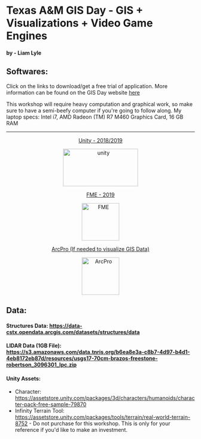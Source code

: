 # Texas A&M GIS Day - GIS + Visualizations + Video Game Engines
#### by - Liam Lyle

## Softwares:

Click on the links to download/get a free trial of application. More information can be found on the GIS Day website [here](https://gisday.tamu.edu/sessions/#/details/d3b3c7d3-7171-47a3-87b3-9ffb32405f37)

This workshop will require heavy computation and graphical work, so make sure to have a semi-beefy computer if you're going to follow along. My laptop specs: Intel i7, AMD Radeon (TM) R7 M460 Graphics Card, 16 GB RAM 
***

<p align="center"> <a href="https://store.unity.com/download-nuo">Unity - 2018/2019</a> </p>
<p align="center"> <img src="https://unity3d.com/files/images/ogimg.jpg" alt="unity" width="200" height="100"/> </p>

<p align="center"> <a href = "https://www.safe.com/">FME - 2019 </a> </p>
<p align="center"> <img src="https://yt3.ggpht.com/a/AGF-l78ddntvyWHDcTe2_VS0I9cZK74Z-_qcqP-qRg=s900-c-k-c0xffffffff-no-rj-mo" alt="FME" width="100" height="100"/> </p>

<p align="center"> <a href ="https://www.esri.com/en-us/arcgis/products/arcgis-pro/trial">ArcPro (If needed to visualize GIS Data) </a> </p>
<p align="center"> <img src="https://www.esri.com/content/dam/esrisites/en-us/common/icons/product-logos/ArcGIS-Pro.png" alt="ArcPro" width="100" height="100"/> </p>


## Data:
#### Structures Data: https://data-cstx.opendata.arcgis.com/datasets/structures/data

#### LIDAR Data (1GB File): https://s3.amazonaws.com/data.tnris.org/b6ea8e3a-c8b7-4d97-b4d1-4eb8172eb87d/resources/usgs17-70cm-brazos-freestone-robertson_3096301_lpc.zip

#### Unity Assets:
- Character: https://assetstore.unity.com/packages/3d/characters/humanoids/character-pack-free-sample-79870
- Infinity Terrain Tool: https://assetstore.unity.com/packages/tools/terrain/real-world-terrain-8752 - Do not purchase for this workshop. This is only for your reference if you'd like to make an investment.
